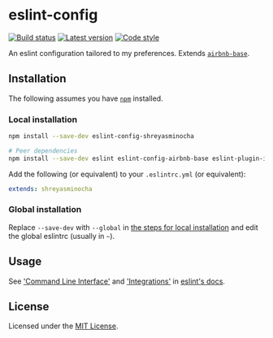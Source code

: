 # eslint-config

[![Build status](https://img.shields.io/travis/shreyasminocha/eslint-config.svg)](//travis-ci.com/shreyasminocha/eslint-config)
[![Latest version](https://img.shields.io/npm/v/eslint-config-shreyasminocha.svg)](//npmjs.com/package/eslint-config-shreyasminocha)
[![Code style](https://img.shields.io/badge/codestyle-shreyasminocha-blue.svg)](//github.com/shreyasminocha/eslint-config)

An eslint configuration tailored to my preferences. Extends [`airbnb-base`](//npmjs.com/package/eslint-config-airbnb-base).

## Installation

The following assumes you have [`npm`](//npmjs.com) installed.

### Local installation

```sh
npm install --save-dev eslint-config-shreyasminocha

# Peer dependencies
npm install --save-dev eslint eslint-config-airbnb-base eslint-plugin-import
```

Add the following (or equivalent) to your `.eslintrc.yml` (or equivalent):

```yml
extends: shreyasminocha
```

### Global installation

Replace `--save-dev` with `--global` in [the steps for local installation](#local-installation) and edit the global eslintrc (usually in `~`).

## Usage

See ['Command Line Interface'](//eslint.org/docs/user-guide/command-line-interface) and ['Integrations'](//eslint.org/docs/user-guide/integrations) in [eslint's docs](//eslint.org/docs).

## License

Licensed under the [MIT License](//shreyas.mit-license.org/2018).
